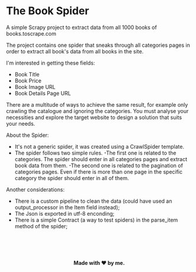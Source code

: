 # The Book Spider
A simple Scrapy project to extract data from all 1000 books of books.toscrape.com


The project contains one spider that sneaks through all categories pages in order to extract all book's data from all books in the site. 

I'm interested in getting these fields:
- Book Title
- Book Price
- Book Image URL
- Book Details Page URL

There are a multitude of ways to achieve the same result, for example only crawling the catalogue and ignoring the categories. You must analyse your necessities and explore the target website to design a solution that suits your needs.

About the Spider: 
- It's not a generic spider, it was created using a CrawlSpider template.
- The spider follows two simple rules. 
    -The first one is related to the categories. The spider should enter in all categories pages and extract book data from them. 
    -The second one is related to the pagination of categories pages. Even if there is more than one page in the specific category the spider should enter in all of them.

Another considerations:
- There is a custom pipeline to clean the data (could have used an output_processor in the Item field instead);
- The Json is exported in utf-8 enconding;
- There is a simple Contract (a way to test spiders) in the parse_item method of the spider; 


</br>
</br>
</br>
</br>

<center><b>
Made with ❤️ by me.
</b></center>
